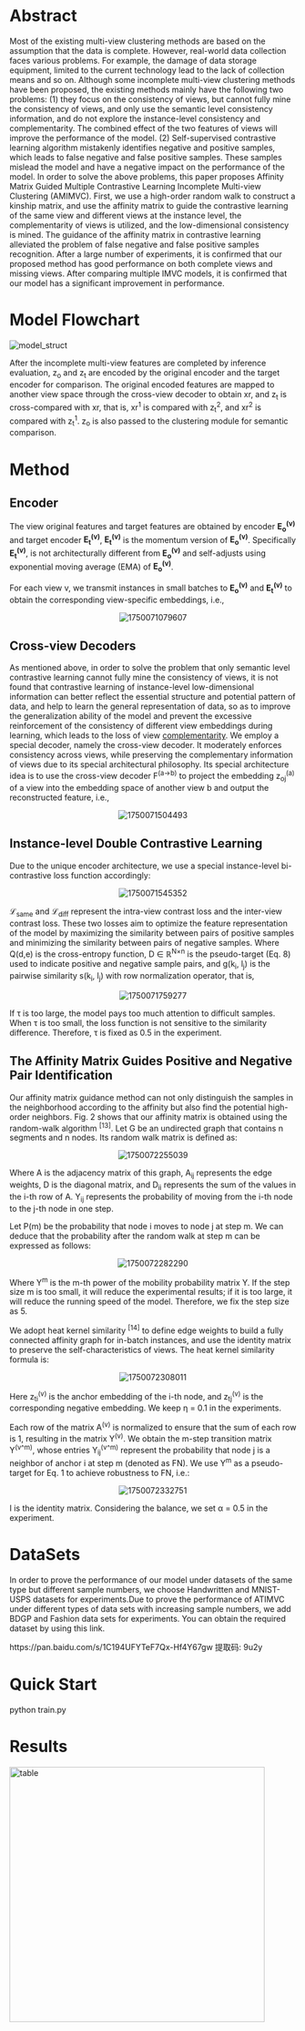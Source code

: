 # Abstract
Most of the existing multi-view clustering methods are based on the assumption that the data is complete. However, real-world data collection faces various problems. For example, the damage of data storage equipment, limited to the current technology lead to the lack of collection means and so on. Although some incomplete multi-view clustering methods have been proposed, the existing methods mainly have the following two problems: (1) they focus on the consistency of views, but cannot fully mine the consistency of views, and only use the semantic level consistency information, and do not explore the instance-level consistency and complementarity. The combined effect of the two features of views will improve the performance of the model. (2) Self-supervised contrastive learning algorithm mistakenly identifies negative and positive samples, which leads to false negative and false positive samples. These samples mislead the model and have a negative impact on the performance of the model. In order to solve the above problems, this paper proposes Affinity Matrix Guided Multiple Contrastive Learning Incomplete Multi-view Clustering (AMIMVC). First, we use a high-order random walk to construct a kinship matrix, and use the affinity matrix to guide the contrastive learning of the same view and different views at the instance level, the complementarity of views is utilized, and the low-dimensional consistency is mined. The guidance of the affinity matrix in contrastive learning alleviated the problem of false negative and false positive samples recognition. After a large number of experiments, it is confirmed that our proposed method has good performance on both complete views and missing views. After comparing multiple IMVC models, it is confirmed that our model has a significant improvement in performance.
# Model Flowchart
![model_struct](https://github.com/user-attachments/assets/49d9e7ad-6560-4c6a-865a-987339933c4e)

<p>After the incomplete multi-view features are completed by inference evaluation, z<sub>o</sub> and z<sub>t</sub> are encoded by the original encoder and the target encoder for comparison. The original encoded features are mapped to another view space through the cross-view decoder to obtain xr, and z<sub>t</sub> is cross-compared with xr, that is, xr<sup>1</sup> is compared with z<sub>t</sub><sup>2</sup>, and xr<sup>2</sup> is compared with z<sub>t</sub><sup>1</sup>. z<sub>o</sub> is also passed to the clustering module for semantic comparison.</p>

# Method

## Encoder

The view original features and target features are obtained by encoder **E<sub>o</sub><sup>(v)</sup>** and target encoder **E<sub>t</sub><sup>(v)</sup>**, **E<sub>t</sub><sup>(v)</sup>** is the momentum version of **E<sub>o</sub><sup>(v)</sup>**. Specifically **E<sub>t</sub><sup>(v)</sup>**, is not architecturally different from **E<sub>o</sub><sup>(v)</sup>** and self-adjusts using exponential moving average (EMA) of **E<sub>o</sub><sup>(v)</sup>**.

For each view v, we transmit instances in small batches to **E<sub>o</sub><sup>(v)</sup>** and **E<sub>t</sub><sup>(v)</sup>** to obtain the corresponding view-specific embeddings, i.e.,
<div align='center'>
  
![1750071079607](https://github.com/user-attachments/assets/d8d41d3b-5128-4268-b5f2-663dabd7baf8)
</div>

## Cross-view Decoders
<p>As mentioned above, in order to solve the problem that only semantic level contrastive learning cannot fully mine the consistency of views, it is not found that contrastive learning of instance-level low-dimensional information can better reflect the essential structure and potential pattern of data, and help to learn the general representation of data, so as to improve the generalization ability of the model and prevent the excessive reinforcement of the consistency of different view embeddings during learning, which leads to the loss of view <a href="#ref12" title="文献引用">complementarity</a>. We employ a special decoder, namely the cross-view decoder. It moderately enforces consistency across views, while preserving the complementary information of views due to its special architectural philosophy. Its special architecture idea is to use the cross-view decoder <span class="formula">F<sup>(a→b)</sup></span> to project the embedding <span class="formula">z<sub>oj</sub><sup>(a)</sup></span> of a view into the embedding space of another view <span class="formula">b</span> and output the reconstructed feature, i.e.,</p>
<div align='center'>

![1750071504493](https://github.com/user-attachments/assets/4a1bb796-c278-4bba-88f5-147cebe65fec)
</div>

## Instance-level Double Contrastive Learning
<p>
  Due to the unique encoder architecture, we use a special instance-level bi-contrastive loss function accordingly:
</p>
<div align='center'>
  
![1750071545352](https://github.com/user-attachments/assets/7a506f83-83a8-4523-bb41-1034368bd303)
</div>

<p>
  ℒ<sub>same</sub> and ℒ<sub>diff</sub> represent the intra-view contrast loss and the inter-view contrast loss. 
  These two losses aim to optimize the feature representation of the model by maximizing the similarity between pairs of positive samples 
  and minimizing the similarity between pairs of negative samples. 
  Where Q(d,e) is the cross-entropy function, 
  D ∈ ℝ<sup>N×n</sup> is the pseudo-target (Eq. 8) used to indicate positive and negative sample pairs, 
  and g(k<sub>i</sub>, l<sub>j</sub>) is the pairwise similarity s(k<sub>i</sub>, l<sub>j</sub>) with row normalization operator, that is,
</p>
<div align='center'>
  
![1750071759277](https://github.com/user-attachments/assets/a46a5b02-53d2-481f-b79e-f36be5cae225)
</div>
  If τ is too large, the model pays too much attention to difficult samples. 
  When τ is too small, the loss function is not sensitive to the similarity difference. 
  Therefore, τ is fixed as 0.5 in the experiment.
</p>


## The Affinity Matrix Guides Positive and Negative Pair Identification
<p>
  Our affinity matrix guidance method can not only distinguish the samples in the neighborhood according to the affinity 
  but also find the potential high-order neighbors. Fig. 2 shows that our affinity matrix is obtained using the random-walk algorithm 
  <sup>[13]</sup>. Let G be an undirected graph that contains n segments and n nodes. 
  Its random walk matrix is defined as:
</p>

<!-- 公式 (5): Y = A·D⁻¹ -->
<div align='center'>

  ![1750072255039](https://github.com/user-attachments/assets/782e7651-2ed6-455c-be33-1a412cc89bac)

</div>

<p>
  Where A is the adjacency matrix of this graph, A<sub>ij</sub> represents the edge weights, 
  D is the diagonal matrix, and D<sub>ii</sub> represents the sum of the values in the i-th row of A. 
  Y<sub>ij</sub> represents the probability of moving from the i-th node to the j-th node in one step.
</p>

<p>
  Let P(m) be the probability that node i moves to node j at step m. 
  We can deduce that the probability after the random walk at step m can be expressed as follows:
</p>

<!-- 公式 (6): P(m) = P(m-1)·Y = ... = P(0)·Yᵐ -->
<div align='center'>
  
  ![1750072282290](https://github.com/user-attachments/assets/adc69a64-6e74-4beb-986c-965f0bd91209)

</div>

<p>
  Where Y<sup>m</sup> is the m-th power of the mobility probability matrix Y. 
  If the step size m is too small, it will reduce the experimental results; 
  if it is too large, it will reduce the running speed of the model. 
  Therefore, we fix the step size as 5.
</p>

<p>
  We adopt heat kernel similarity <sup>[14]</sup> to define edge weights to build a fully connected affinity graph for in-batch instances, 
  and use the identity matrix to preserve the self-characteristics of views. 
  The heat kernel similarity formula is:
</p>

<!-- 公式 (7): A_ij = exp(-||z_ti^v - z_tj^v||² / η) -->
<div align='center'>
  
  ![1750072308011](https://github.com/user-attachments/assets/f2dd01aa-2956-4708-a477-8ae427503ddd)

</div>

<p>
  Here z<sub>ti</sub><sup>(v)</sup> is the anchor embedding of the i-th node, 
  and z<sub>tj</sub><sup>(v)</sup> is the corresponding negative embedding. 
  We keep η = 0.1 in the experiments.
</p>

<p>
  Each row of the matrix A<sup>(v)</sup> is normalized to ensure that the sum of each row is 1, 
  resulting in the matrix Y<sup>(v)</sup>. We obtain the m-step transition matrix Y<sup>(v^m)</sup>, 
  whose entries Y<sub>ij</sub><sup>(v^m)</sup> represent the probability that node j is a neighbor of anchor i at step m (denoted as FN). 
  We use Y<sup>m</sup> as a pseudo-target for Eq. 1 to achieve robustness to FN, i.e.:
</p>

<!-- 公式 (8): D^v = α·I + (1-α)·I -->
<div align='center'>
  
  
![1750072332751](https://github.com/user-attachments/assets/3f43b7f8-a927-45cf-815b-77479e292943)

</div>

<p>
  I is the identity matrix. Considering the balance, we set α = 0.5 in the experiment.
</p>

# DataSets
<p>In order to prove the performance of our model under datasets of the same type but different sample numbers, we choose Handwritten and MNIST-USPS datasets for experiments.Due to prove the performance of ATIMVC under different types of data sets with increasing sample numbers, we add BDGP and Fashion data sets for experiments.
You can obtain the required dataset by using this link.</p>
https://pan.baidu.com/s/1C194UFYTeF7Qx-Hf4Y67gw 提取码: 9u2y

# Quick Start
python train.py

# Results
<img width="448" alt="table" src="https://github.com/user-attachments/assets/52cd327f-4c2e-44c4-9aa6-52a4ca649707" />
